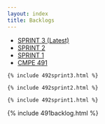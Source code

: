 ```yaml
---
layout: index
title: Backlogs
---
```


<ul class="nav nav-tabs" id="myTab" role="tablist">
  <li class="nav-item" role="presentation">
    <a class="nav-link active" id="home-tab" data-toggle="tab" href="#home3" role="tab" aria-controls="home3" aria-selected="true">SPRINT 3 (Latest) </a>
  </li>
  <li class="nav-item" role="presentation">
    <a class="nav-link" id="home-tab" data-toggle="tab" href="#home2" role="tab" aria-controls="home2" aria-selected="false">SPRINT 2</a>
  </li>
  <li class="nav-item" role="presentation">
    <a class="nav-link" id="home-tab" data-toggle="tab" href="#home" role="tab" aria-controls="home" aria-selected="false">SPRINT 1 </a>
  </li>
  <li class="nav-item" role="presentation">
    <a class="nav-link" id="profile-tab" data-toggle="tab" href="#profile" role="tab" aria-controls="profile" aria-selected="false">CMPE 491</a>
  </li>
  
</ul>
<div class="tab-content" id="myTabContent"> 
<div class="tab-pane fade show active" id="home3" role="tabpanel" aria-labelledby="home-tab">

    {% include 492sprint3.html %}

  </div>
<div class="tab-pane fade show " id="home2" role="tabpanel" aria-labelledby="home-tab">

    {% include 492sprint2.html %}

  </div>
  <div class="tab-pane fade" id="home" role="tabpanel" aria-labelledby="home-tab">

    {% include 492sprint1.html %}

  </div>
  <div class="tab-pane fade" id="profile" role="tabpanel" aria-labelledby="profile-tab">
  

  {% include 491backlog.html %}


<br>

  </div>
</div>